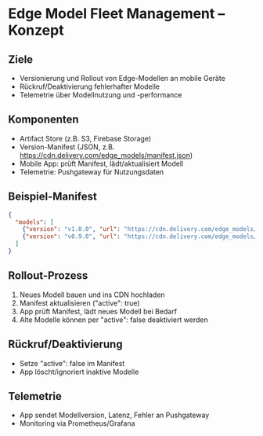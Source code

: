 # Edge Model Fleet Management – Konzept

## Ziele
- Versionierung und Rollout von Edge-Modellen an mobile Geräte
- Rückruf/Deaktivierung fehlerhafter Modelle
- Telemetrie über Modellnutzung und -performance

## Komponenten
- Artifact Store (z.B. S3, Firebase Storage)
- Version-Manifest (JSON, z.B. https://cdn.delivery.com/edge_models/manifest.json)
- Mobile App: prüft Manifest, lädt/aktualisiert Modell
- Telemetrie: Pushgateway für Nutzungsdaten

## Beispiel-Manifest
```json
{
  "models": [
    {"version": "v1.0.0", "url": "https://cdn.delivery.com/edge_models/v1.0.0.tflite", "active": true},
    {"version": "v0.9.0", "url": "https://cdn.delivery.com/edge_models/v0.9.0.tflite", "active": false}
  ]
}
```

## Rollout-Prozess
1. Neues Modell bauen und ins CDN hochladen
2. Manifest aktualisieren ("active": true)
3. App prüft Manifest, lädt neues Modell bei Bedarf
4. Alte Modelle können per "active": false deaktiviert werden

## Rückruf/Deaktivierung
- Setze "active": false im Manifest
- App löscht/ignoriert inaktive Modelle

## Telemetrie
- App sendet Modellversion, Latenz, Fehler an Pushgateway
- Monitoring via Prometheus/Grafana
